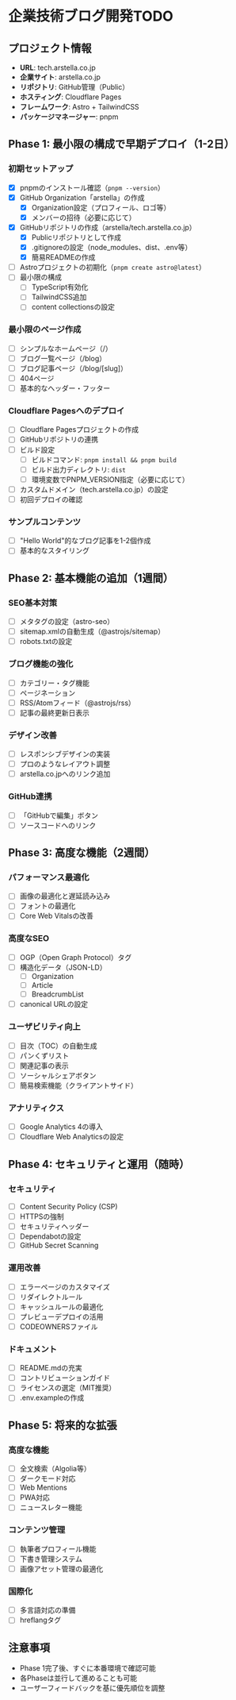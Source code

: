 # 企業技術ブログ開発TODO

## プロジェクト情報
- **URL**: tech.arstella.co.jp
- **企業サイト**: arstella.co.jp
- **リポジトリ**: GitHub管理（Public）
- **ホスティング**: Cloudflare Pages
- **フレームワーク**: Astro + TailwindCSS
- **パッケージマネージャー**: pnpm

## Phase 1: 最小限の構成で早期デプロイ（1-2日）

### 初期セットアップ
- [x] pnpmのインストール確認（`pnpm --version`）
- [x] GitHub Organization「arstella」の作成
  - [x] Organization設定（プロフィール、ロゴ等）
  - [x] メンバーの招待（必要に応じて）
- [x] GitHubリポジトリの作成（arstella/tech.arstella.co.jp）
  - [x] Publicリポジトリとして作成
  - [x] .gitignoreの設定（node_modules、dist、.env等）
  - [x] 簡易READMEの作成
- [ ] Astroプロジェクトの初期化（`pnpm create astro@latest`）
- [ ] 最小限の構成
  - [ ] TypeScript有効化
  - [ ] TailwindCSS追加
  - [ ] content collectionsの設定

### 最小限のページ作成
- [ ] シンプルなホームページ（/）
- [ ] ブログ一覧ページ（/blog）
- [ ] ブログ記事ページ（/blog/[slug]）
- [ ] 404ページ
- [ ] 基本的なヘッダー・フッター

### Cloudflare Pagesへのデプロイ
- [ ] Cloudflare Pagesプロジェクトの作成
- [ ] GitHubリポジトリの連携
- [ ] ビルド設定
  - [ ] ビルドコマンド: `pnpm install && pnpm build`
  - [ ] ビルド出力ディレクトリ: `dist`
  - [ ] 環境変数でPNPM_VERSION指定（必要に応じて）
- [ ] カスタムドメイン（tech.arstella.co.jp）の設定
- [ ] 初回デプロイの確認

### サンプルコンテンツ
- [ ] "Hello World"的なブログ記事を1-2個作成
- [ ] 基本的なスタイリング

## Phase 2: 基本機能の追加（1週間）

### SEO基本対策
- [ ] メタタグの設定（astro-seo）
- [ ] sitemap.xmlの自動生成（@astrojs/sitemap）
- [ ] robots.txtの設定

### ブログ機能の強化
- [ ] カテゴリー・タグ機能
- [ ] ページネーション
- [ ] RSS/Atomフィード（@astrojs/rss）
- [ ] 記事の最終更新日表示

### デザイン改善
- [ ] レスポンシブデザインの実装
- [ ] プロのようなレイアウト調整
- [ ] arstella.co.jpへのリンク追加

### GitHub連携
- [ ] 「GitHubで編集」ボタン
- [ ] ソースコードへのリンク

## Phase 3: 高度な機能（2週間）

### パフォーマンス最適化
- [ ] 画像の最適化と遅延読み込み
- [ ] フォントの最適化
- [ ] Core Web Vitalsの改善

### 高度なSEO
- [ ] OGP（Open Graph Protocol）タグ
- [ ] 構造化データ（JSON-LD）
  - [ ] Organization
  - [ ] Article
  - [ ] BreadcrumbList
- [ ] canonical URLの設定

### ユーザビリティ向上
- [ ] 目次（TOC）の自動生成
- [ ] パンくずリスト
- [ ] 関連記事の表示
- [ ] ソーシャルシェアボタン
- [ ] 簡易検索機能（クライアントサイド）

### アナリティクス
- [ ] Google Analytics 4の導入
- [ ] Cloudflare Web Analyticsの設定

## Phase 4: セキュリティと運用（随時）

### セキュリティ
- [ ] Content Security Policy (CSP)
- [ ] HTTPSの強制
- [ ] セキュリティヘッダー
- [ ] Dependabotの設定
- [ ] GitHub Secret Scanning

### 運用改善
- [ ] エラーページのカスタマイズ
- [ ] リダイレクトルール
- [ ] キャッシュルールの最適化
- [ ] プレビューデプロイの活用
- [ ] CODEOWNERSファイル

### ドキュメント
- [ ] README.mdの充実
- [ ] コントリビューションガイド
- [ ] ライセンスの選定（MIT推奨）
- [ ] .env.exampleの作成

## Phase 5: 将来的な拡張

### 高度な機能
- [ ] 全文検索（Algolia等）
- [ ] ダークモード対応
- [ ] Web Mentions
- [ ] PWA対応
- [ ] ニュースレター機能

### コンテンツ管理
- [ ] 執筆者プロフィール機能
- [ ] 下書き管理システム
- [ ] 画像アセット管理の最適化

### 国際化
- [ ] 多言語対応の準備
- [ ] hreflangタグ

## 注意事項
- Phase 1完了後、すぐに本番環境で確認可能
- 各Phaseは並行して進めることも可能
- ユーザーフィードバックを基に優先順位を調整